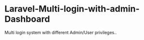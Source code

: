 # Laravel-Multi-login-with-admin-Dashboard
Multi login system with different Admin/User privileges.. 
